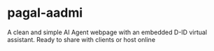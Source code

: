 # pagal-aadmi
A clean and simple AI Agent webpage with an embedded D-ID virtual assistant. Ready to share with clients or host online
